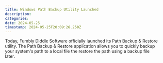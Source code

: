 ```yaml
---
title: Windows Path Backup Utility Launched
description: 
categories: 
date: 2024-05-25
timestamp: 2024-05-25T20:09:26.250Z
---
```


Today, Fumbly Diddle Software officially launched its [Path Backup & Restore](https://fumblydiddle.com/products/pathbackup/) utility. The Path Backup & Restore application allows you to quickly backup your system's path to a local file the restore the path using a backup file later.
